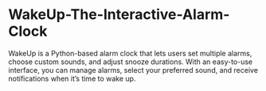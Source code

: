# WakeUp-The-Interactive-Alarm-Clock
WakeUp is a Python-based alarm clock that lets users set multiple alarms, choose custom sounds, and adjust snooze durations. With an easy-to-use interface, you can manage alarms, select your preferred sound, and receive notifications when it’s time to wake up.
